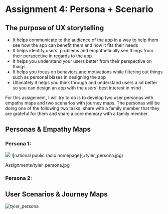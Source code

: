# Assignment 4: Persona + Scenario

## The purpose of UX storytelling

- It helps communicate to the audience of the app in a way to help them see how the app can benefit them and how it fits their needs
- It helps identify users' problems and empathetically see things from their perspective in regards to the app
- It helps you understand your users better from their perspective on things
- It helps you focus on behaviors and motivations while filtering out things such as personal biases in designing the app
- Ultimately it helps you think through and understand users a lot better so you can design an app with the users' best interest in mind

For this assignment, I will try to do is to develop two user personas with empathy maps and two scenarios with journey maps. The personas will be doing one of the following two tasks: share with a family member that they are grateful for them and share a core memory with a family member. 

## Personas & Empathy Maps

### Persona 1:

<img src=”./tyler_persona.jpg”>
![national public radio homepage](./tyler_persona.jpg)

Assignments/tyler_persona.jpg
### Persona 2:

## User Scenarios & Journey Maps
![tyler_persona](https://user-images.githubusercontent.com/87508730/235647826-61dc685e-94a6-4d8d-a3f5-75aaabd3ed1e.jpg)
